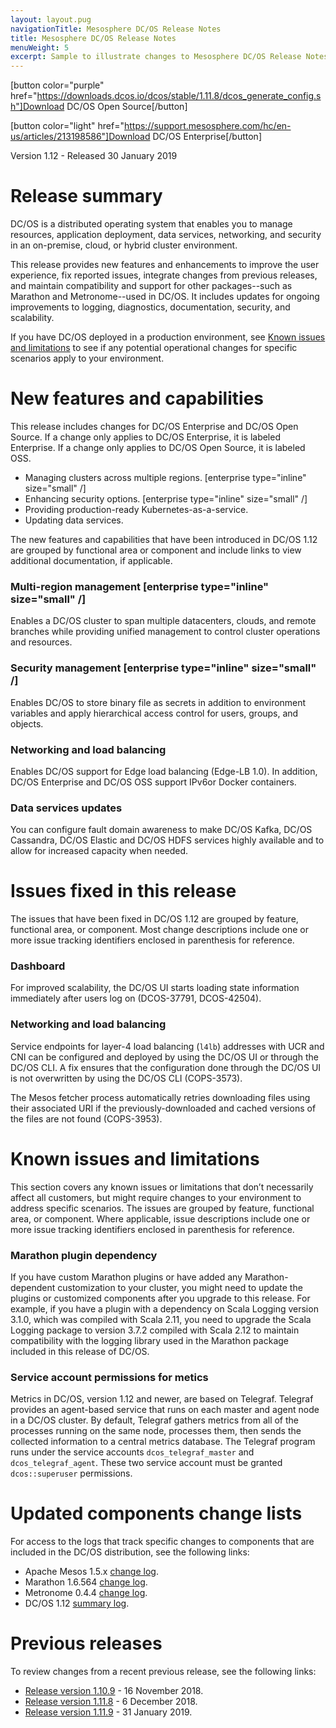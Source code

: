 ```yaml
---
layout: layout.pug
navigationTitle: Mesosphere DC/OS Release Notes
title: Mesosphere DC/OS Release Notes
menuWeight: 5
excerpt: Sample to illustrate changes to Mesosphere DC/OS Release Notes
---
```

<!--| [Download](https://support.mesosphere.com/s/downloads) | [Share](https://docs.mesosphere.com/1.12/) | [Print](fake) | [Contribute](https://github.com/mesosphere/dcos-docs-site/blob/master/pages/1.12/release-notes/1.12.1/index.md) | [Discuss](https://dcos-community.slack.com/) | [Feedback](https://jira.mesosphere.com/secure/CreateIssueDetails!init.jspa?pid=14105&issuetype=1&summary=Feedback+for+Release+Notes%20for%201.12.0&description=Source:%20https://docs.mesosphere.com/1.12/release-notes/1.12.0&labels=documentation&components=19804&priority=3&customfield_12300=44) | -->

[button color="purple" href="https://downloads.dcos.io/dcos/stable/1.11.8/dcos_generate_config.sh"]Download DC/OS Open Source[/button]

[button color="light" href="https://support.mesosphere.com/hc/en-us/articles/213198586"]Download DC/OS Enterprise[/button]

Version 1.12 - Released 30 January 2019

# Release summary
DC/OS is a distributed operating system that enables you to manage resources, application deployment, data services, networking, and security in an on-premise, cloud, or hybrid cluster environment. 

This release provides new features and enhancements to improve the user experience, fix reported issues, integrate changes from previous releases, and maintain compatibility and support for other packages--such as Marathon and Metronome--used in DC/OS. It includes updates for ongoing improvements to logging, diagnostics, documentation, security, and scalability.

If you have DC/OS deployed in a production environment, see [Known issues and limitations](#known-issues) to see if any potential operational changes for specific scenarios apply to your environment.

# New features and capabilities
This release includes changes for DC/OS Enterprise and DC/OS Open Source. If a change only applies to DC/OS Enterprise, it is labeled Enterprise. If a change only applies to DC/OS Open Source, it is labeled OSS.
- Managing clusters across multiple regions. [enterprise type="inline" size="small" /]
- Enhancing security options. [enterprise type="inline" size="small" /]
- Providing production-ready Kubernetes-as-a-service.
- Updating data services.

The new features and capabilities that have been introduced in DC/OS 1.12 are grouped by functional area or component and include links to view additional documentation, if applicable. 

### Multi-region management [enterprise type="inline" size="small" /]
Enables a DC/OS cluster to span multiple datacenters, clouds, and remote branches while providing unified management to control cluster operations and resources. 

### Security management [enterprise type="inline" size="small" /]
Enables DC/OS to store binary file as secrets in addition to environment variables and apply hierarchical access control for users, groups, and objects.

### Networking and load balancing
Enables DC/OS support for  Edge load balancing (Edge-LB 1.0). In addition, DC/OS Enterprise and DC/OS OSS support  IPv6or Docker containers.

### Data services updates 
You can configure fault domain awareness to make DC/OS Kafka, DC/OS Cassandra, DC/OS Elastic and DC/OS HDFS services highly available and to allow for increased capacity when needed.

# Issues fixed in this release
The issues that have been fixed in DC/OS 1.12 are grouped by feature, functional area, or component. Most change descriptions include one or more issue tracking identifiers enclosed in parenthesis for reference.

### Dashboard 
For improved scalability, the DC/OS UI starts loading state information immediately after users log on (DCOS-37791, DCOS-42504).

### Networking and load balancing
Service endpoints for layer-4 load balancing (`l4lb`) addresses with UCR and CNI can be configured and deployed by using the DC/OS UI or through the DC/OS CLI. A fix ensures that the configuration done through the DC/OS UI is not overwritten by using the DC/OS CLI (COPS-3573).

The Mesos fetcher process automatically retries downloading files using their associated URI if the previously-downloaded and cached versions of the files are not found (COPS-3953).

<a name="known-issues">

# Known issues and limitations
This section covers any known issues or limitations that don’t necessarily affect all customers, but might require changes to your environment to address specific scenarios. The issues are grouped by feature, functional area, or component. Where applicable, issue descriptions include one or more issue tracking identifiers enclosed in parenthesis for reference.

### Marathon plugin dependency
If you have custom Marathon plugins or have added any Marathon-dependent customization to your cluster, you might need to update the plugins or customized components after you upgrade to this release. For example, if you have a plugin with a dependency on Scala Logging version 3.1.0, which was compiled with Scala 2.11, you need to upgrade the Scala Logging package to version 3.7.2 compiled with Scala 2.12 to maintain compatibility with the logging library used in the Marathon package included in this release of DC/OS.

### Service account permissions for metics
Metrics in DC/OS, version 1.12 and newer, are based on Telegraf. Telegraf provides an agent-based service that runs on each master and agent node in a DC/OS cluster. By default, Telegraf gathers metrics from all of the processes running on the same node, processes them, then sends the collected information to a central metrics database. The  Telegraf program runs under the service accounts `dcos_telegraf_master` and `dcos_telegraf_agent`. These two service account must be granted `dcos::superuser` permissions.

# Updated components change lists
For access to the logs that track specific changes to components that are included in the DC/OS distribution, see the following links:
- Apache Mesos 1.5.x [change log](https://github.com/apache/mesos/blob/b97f0ba29d40a279dec00ffe51512e3b5a146049/CHANGELOG).
- Marathon 1.6.564 [change log](https://github.com/mesosphere/marathon/blob/48bfd6000c544df5ae03de04b42b019d5e9dbd4b/changelog.md).
- Metronome 0.4.4 [change log](https://github.com/dcos/metronome/blob/22945457c7cb10cb14d575ceeb137edd8158ba3c/changelog.md).
- DC/OS 1.12 [summary log](https://docs.mesosphere.com/1.11/release-notes/1.12.0/).

# Previous releases
To review changes from a recent previous release, see the following links:
- [Release version 1.10.9](https://docs.mesosphere.com/1.10/release-notes/1.10.9/) - 16 November 2018.
- [Release version 1.11.8](https://docs.mesosphere.com/1.11/release-notes/1.11.8/) - 6 December 2018.
- [Release version 1.11.9](https://docs.mesosphere.com/1.11/release-notes/1.11.9/) - 31 January 2019.
